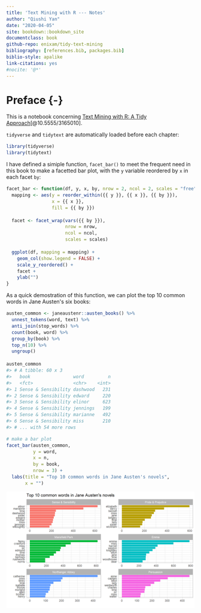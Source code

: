 ```yaml
--- 
title: 'Text Mining with R --- Notes'
author: "Qiushi Yan"
date: "2020-04-05"
site: bookdown::bookdown_site
documentclass: book
github-repo: enixam/tidy-text-mining
bibliography: [references.bib, packages.bib]
biblio-style: apalike
link-citations: yes
#nocite: '@*'
--- 
```



# Preface {-}  


This is a notebook concerning [Text Mining with R: A Tidy Approach](https://www.tidytextmining.com/)[@10.5555/3165010].

`tidyverse` and `tidytext` are automatically loaded before each chapter: 


```r
library(tidyverse)
library(tidytext)
```

I have defined a simiple function, `facet_bar()` to meet the frequent need in this book to make a facetted bar plot, with the `y` variable reordered by `x` in each facet `by`:  


```r
facet_bar <- function(df, y, x, by, nrow = 2, ncol = 2, scales = "free") {
  mapping <- aes(y = reorder_within({{ y }}, {{ x }}, {{ by }}), 
                 x = {{ x }}, 
                 fill = {{ by }})
  
  facet <- facet_wrap(vars({{ by }}), 
                      nrow = nrow, 
                      ncol = ncol,
                      scales = scales) 
  
  ggplot(df, mapping = mapping) + 
    geom_col(show.legend = FALSE) + 
    scale_y_reordered() + 
    facet + 
    ylab("")
} 
```

As a quick demostration of this function, we can plot the top 10 common words in Jane Austen's six books:  


```r
austen_common <- janeaustenr::austen_books() %>% 
  unnest_tokens(word, text) %>% 
  anti_join(stop_words) %>% 
  count(book, word) %>% 
  group_by(book) %>% 
  top_n(10) %>% 
  ungroup()

austen_common
#> # A tibble: 60 x 3
#>   book                word         n
#>   <fct>               <chr>    <int>
#> 1 Sense & Sensibility dashwood   231
#> 2 Sense & Sensibility edward     220
#> 3 Sense & Sensibility elinor     623
#> 4 Sense & Sensibility jennings   199
#> 5 Sense & Sensibility marianne   492
#> 6 Sense & Sensibility miss       210
#> # ... with 54 more rows
```


```r
# make a bar plot 
facet_bar(austen_common,
          y = word,
          x = n,
          by = book,
          nrow = 3) + 
  labs(title = "Top 10 common words in Jane Austen's novels",
       x = "")
```

<img src="index_files/figure-html/unnamed-chunk-4-1.png" width="768" style="display: block; margin: auto;" />


